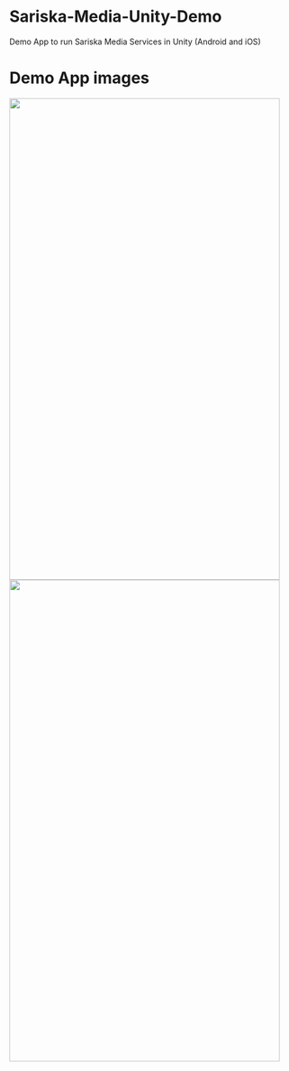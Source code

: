 # Sariska-Media-Unity-Demo
Demo App to run Sariska Media Services in Unity (Android and iOS)

# Demo App images

<img src="https://user-images.githubusercontent.com/22401307/166118411-b5cf745e-08a7-464c-94af-ca885d3d9fd4.jpg" width="480" height="854">

<img src="https://user-images.githubusercontent.com/22401307/166118424-c4cbce49-7dcd-40e3-96e1-89363f8f4c86.jpg" width="480" height="854">

